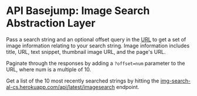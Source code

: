 # API Basejump: Image Search Abstraction Layer

Pass a search string and an optional offset query in the [URL](https://img-search-al-cs.heroku.com/api/imagesearch) to get a set of image information relating to your search string. Image information includes title, URL, text snippet, thumbnail image URL, and the page's URL.

Paginate through the responses by adding a `?offset=num` parameter to the URL, where num is a multiple of 10.

Get a list of the 10 most recently searched strings by hitting the [img-search-al-cs.herokuapp.com/api/latest/imagesearch](https://img-search-al-cs.herokuapp.com/api/latest/imagesearch) endpoint.
